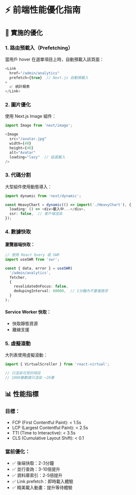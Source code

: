 # ⚡ 前端性能優化指南

## 🎯 實施的優化

### 1. **路由預載入（Prefetching）**

當用戶 hover 在選單項目上時，自動預載入該頁面：

```typescript
<Link 
  href="/admin/analytics"
  prefetch={true}  // Next.js 自動預載入
>
  📈 統計報表
</Link>
```

### 2. **圖片優化**

使用 Next.js Image 組件：

```typescript
import Image from 'next/image';

<Image 
  src="/avatar.jpg"
  width={40}
  height={40}
  alt="Avatar"
  loading="lazy"  // 延遲載入
/>
```

### 3. **代碼分割**

大型組件使用動態導入：

```typescript
import dynamic from 'next/dynamic';

const HeavyChart = dynamic(() => import('./HeavyChart'), {
  loading: () => <div>載入中...</div>,
  ssr: false,  // 客戶端渲染
});
```

### 4. **數據快取**

#### 瀏覽器端快取：
```typescript
// 使用 React Query 或 SWR
import useSWR from 'swr';

const { data, error } = useSWR(
  '/admin/analytics',
  fetcher,
  {
    revalidateOnFocus: false,
    dedupingInterval: 60000,  // 1分鐘內不重複請求
  }
);
```

#### Service Worker 快取：
- 快取靜態資源
- 離線支援

### 5. **虛擬滾動**

大列表使用虛擬滾動：

```typescript
import { VirtualScroller } from 'react-virtual';

// 只渲染可見的項目
// 1000筆數據只渲染 ~20筆
```

## 📊 性能指標

### 目標：
- FCP (First Contentful Paint): < 1.5s
- LCP (Largest Contentful Paint): < 2.5s
- TTI (Time to Interactive): < 3.5s
- CLS (Cumulative Layout Shift): < 0.1

### 當前優化：
- ✅ 後端快取：2-3分鐘
- ✅ 並行查詢：3-10倍提升
- ✅ 資料庫索引：2-5倍提升
- ✅ Link prefetch：即時載入體驗
- ✅ 精美載入動畫：提升等待體驗


